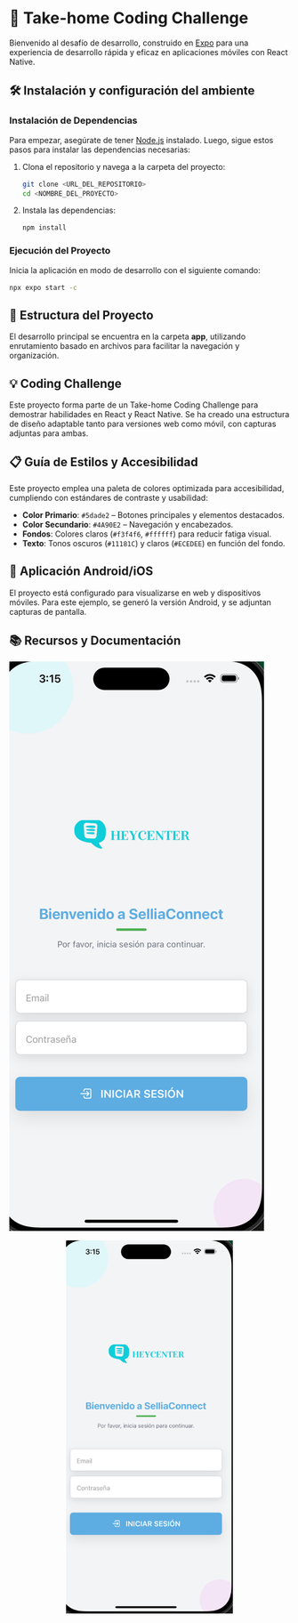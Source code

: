 # 📱 Take-home Coding Challenge

Bienvenido al desafío de desarrollo, construido en [Expo](https://expo.dev/) para una experiencia de desarrollo rápida y eficaz en aplicaciones móviles con React Native.

## 🛠️ Instalación y configuración del ambiente

### Instalación de Dependencias

Para empezar, asegúrate de tener [Node.js](https://nodejs.org/) instalado. Luego, sigue estos pasos para instalar las dependencias necesarias:

1. Clona el repositorio y navega a la carpeta del proyecto:

   ```bash
   git clone <URL_DEL_REPOSITORIO>
   cd <NOMBRE_DEL_PROYECTO>
   ```

2. Instala las dependencias:

   ```bash
   npm install
   ```

### Ejecución del Proyecto

Inicia la aplicación en modo de desarrollo con el siguiente comando:

```bash
npx expo start -c
```

## 📂 Estructura del Proyecto

El desarrollo principal se encuentra en la carpeta **app**, utilizando enrutamiento basado en archivos para facilitar la navegación y organización.

## 💡 Coding Challenge

Este proyecto forma parte de un Take-home Coding Challenge para demostrar habilidades en React y React Native. Se ha creado una estructura de diseño adaptable tanto para versiones web como móvil, con capturas adjuntas para ambas.

## 📋 Guía de Estilos y Accesibilidad

Este proyecto emplea una paleta de colores optimizada para accesibilidad, cumpliendo con estándares de contraste y usabilidad:

- **Color Primario**: `#5dade2` – Botones principales y elementos destacados.
- **Color Secundario**: `#4A90E2` – Navegación y encabezados.
- **Fondos**: Colores claros (`#f3f4f6`, `#ffffff`) para reducir fatiga visual.
- **Texto**: Tonos oscuros (`#11181C`) y claros (`#ECEDEE`) en función del fondo.

## 📱 Aplicación Android/iOS

El proyecto está configurado para visualizarse en web y dispositivos móviles. Para este ejemplo, se generó la versión Android, y se adjuntan capturas de pantalla.

## 📚 Recursos y Documentación
![Mobile - Emulador IOS](./assets/emu001.png)
<p align="center">
  <img src="./assets/emu001.png" alt="Mobile - IOS" width="300" />
</p>
